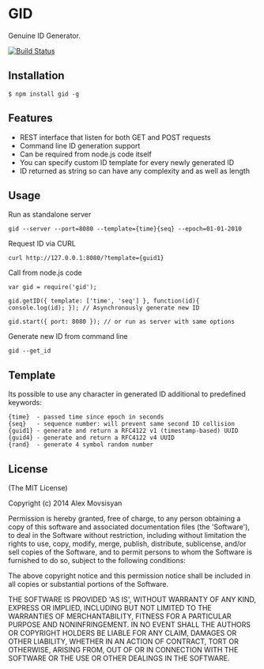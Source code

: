 # GID

Genuine ID Generator.

[![Build Status](https://travis-ci.org/konteck/gid.png)](https://travis-ci.org/konteck/gid)

## Installation

    $ npm install gid -g

## Features

  * REST interface that listen for both GET and POST requests
  * Command line ID generation support
  * Can be required from node.js code itself
  * You can specify custom ID template for every newly generated ID
  * ID returned as string so can have any complexity and as well as length

## Usage

Run as standalone server

    gid --server --port=8080 --template={time}{seq} --epoch=01-01-2010

Request ID via CURL

    curl http://127.0.0.1:8080/?template={guid1}

Call from node.js code

    var gid = require('gid');

    gid.getID({ template: ['time', 'seq'] }, function(id){ console.log(id); }); // Asynchronously generate new ID

    gid.start({ port: 8080 }); // or run as server with same options

Generate new ID from command line

    gid --get_id

## Template

Its possible to use any character in generated ID additional to predefined keywords:

    {time}  - passed time since epoch in seconds
    {seq}   - sequence number: will prevent same second ID collision
    {guid1} - generate and return a RFC4122 v1 (timestamp-based) UUID
    {guid4} - generate and return a RFC4122 v4 UUID
    {rand}  - generate 4 symbol random number

## License 

(The MIT License)

Copyright (c) 2014 Alex Movsisyan

Permission is hereby granted, free of charge, to any person obtaining
a copy of this software and associated documentation files (the
'Software'), to deal in the Software without restriction, including
without limitation the rights to use, copy, modify, merge, publish,
distribute, sublicense, and/or sell copies of the Software, and to
permit persons to whom the Software is furnished to do so, subject to
the following conditions:

The above copyright notice and this permission notice shall be
included in all copies or substantial portions of the Software.

THE SOFTWARE IS PROVIDED 'AS IS', WITHOUT WARRANTY OF ANY KIND,
EXPRESS OR IMPLIED, INCLUDING BUT NOT LIMITED TO THE WARRANTIES OF
MERCHANTABILITY, FITNESS FOR A PARTICULAR PURPOSE AND NONINFRINGEMENT.
IN NO EVENT SHALL THE AUTHORS OR COPYRIGHT HOLDERS BE LIABLE FOR ANY
CLAIM, DAMAGES OR OTHER LIABILITY, WHETHER IN AN ACTION OF CONTRACT,
TORT OR OTHERWISE, ARISING FROM, OUT OF OR IN CONNECTION WITH THE
SOFTWARE OR THE USE OR OTHER DEALINGS IN THE SOFTWARE.
